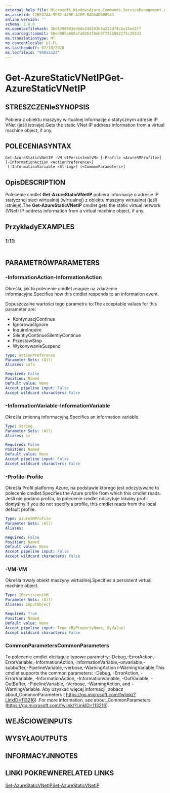 ```yaml
---
external help file: Microsoft.WindowsAzure.Commands.ServiceManagement.dll-Help.xml
ms.assetid: 12BF47AA-9E82-425E-A1EB-BAD64D800943
online version: ''
schema: 2.0.0
ms.openlocfilehash: 3be6496993ed6de248103b9a222df4cbe15ed2ff
ms.sourcegitcommit: 56ed085a868afa8263f8eb0f755b5822f5c29532
ms.translationtype: MT
ms.contentlocale: pl-PL
ms.lasthandoff: 07/18/2020
ms.locfileid: "94055523"
---
```

# <span data-ttu-id="0551d-101">Get-AzureStaticVNetIP</span><span class="sxs-lookup"><span data-stu-id="0551d-101">Get-AzureStaticVNetIP</span></span>

## <span data-ttu-id="0551d-102">STRESZCZENIe</span><span class="sxs-lookup"><span data-stu-id="0551d-102">SYNOPSIS</span></span>
<span data-ttu-id="0551d-103">Pobiera z obiektu maszyny wirtualnej informacje o statycznym adresie IP VNet (jeśli istnieje).</span><span class="sxs-lookup"><span data-stu-id="0551d-103">Gets the static VNet IP address information from a virtual machine object, if any.</span></span>

## <span data-ttu-id="0551d-104">POLECENIA</span><span class="sxs-lookup"><span data-stu-id="0551d-104">SYNTAX</span></span>

```
Get-AzureStaticVNetIP -VM <IPersistentVM> [-Profile <AzureSMProfile>] [-InformationAction <ActionPreference>]
 [-InformationVariable <String>] [<CommonParameters>]
```

## <span data-ttu-id="0551d-105">Opis</span><span class="sxs-lookup"><span data-stu-id="0551d-105">DESCRIPTION</span></span>
<span data-ttu-id="0551d-106">Polecenie cmdlet **Get-AzureStaticVNetIP** pobiera informacje o adresie IP statycznej sieci wirtualnej (wirtualnej) z obiektu maszyny wirtualnej (jeśli istnieje).</span><span class="sxs-lookup"><span data-stu-id="0551d-106">The **Get-AzureStaticVNetIP** cmdlet gets the static virtual network (VNet) IP address information from a virtual machine object, if any.</span></span>

## <span data-ttu-id="0551d-107">Przykłady</span><span class="sxs-lookup"><span data-stu-id="0551d-107">EXAMPLES</span></span>

### <span data-ttu-id="0551d-108">1:1</span><span class="sxs-lookup"><span data-stu-id="0551d-108">1:</span></span>
```

```

## <span data-ttu-id="0551d-109">PARAMETRÓW</span><span class="sxs-lookup"><span data-stu-id="0551d-109">PARAMETERS</span></span>

### <span data-ttu-id="0551d-110">-InformationAction</span><span class="sxs-lookup"><span data-stu-id="0551d-110">-InformationAction</span></span>
<span data-ttu-id="0551d-111">Określa, jak to polecenie cmdlet reaguje na zdarzenie informacyjne.</span><span class="sxs-lookup"><span data-stu-id="0551d-111">Specifies how this cmdlet responds to an information event.</span></span>

<span data-ttu-id="0551d-112">Dopuszczalne wartości tego parametru to:</span><span class="sxs-lookup"><span data-stu-id="0551d-112">The acceptable values for this parameter are:</span></span>

- <span data-ttu-id="0551d-113">Kontynuacj</span><span class="sxs-lookup"><span data-stu-id="0551d-113">Continue</span></span>
- <span data-ttu-id="0551d-114">Ignorować</span><span class="sxs-lookup"><span data-stu-id="0551d-114">Ignore</span></span>
- <span data-ttu-id="0551d-115">Inquire</span><span class="sxs-lookup"><span data-stu-id="0551d-115">Inquire</span></span>
- <span data-ttu-id="0551d-116">SilentlyContinue</span><span class="sxs-lookup"><span data-stu-id="0551d-116">SilentlyContinue</span></span>
- <span data-ttu-id="0551d-117">Przestaw</span><span class="sxs-lookup"><span data-stu-id="0551d-117">Stop</span></span>
- <span data-ttu-id="0551d-118">Wykonywanie</span><span class="sxs-lookup"><span data-stu-id="0551d-118">Suspend</span></span>

```yaml
Type: ActionPreference
Parameter Sets: (All)
Aliases: infa

Required: False
Position: Named
Default value: None
Accept pipeline input: False
Accept wildcard characters: False
```

### <span data-ttu-id="0551d-119">-InformationVariable</span><span class="sxs-lookup"><span data-stu-id="0551d-119">-InformationVariable</span></span>
<span data-ttu-id="0551d-120">Określa zmienną informacyjną.</span><span class="sxs-lookup"><span data-stu-id="0551d-120">Specifies an information variable.</span></span>

```yaml
Type: String
Parameter Sets: (All)
Aliases: iv

Required: False
Position: Named
Default value: None
Accept pipeline input: False
Accept wildcard characters: False
```

### <span data-ttu-id="0551d-121">-Profile</span><span class="sxs-lookup"><span data-stu-id="0551d-121">-Profile</span></span>
<span data-ttu-id="0551d-122">Określa Profil platformy Azure, na podstawie którego jest odczytywane to polecenie cmdlet.</span><span class="sxs-lookup"><span data-stu-id="0551d-122">Specifies the Azure profile from which this cmdlet reads.</span></span>
<span data-ttu-id="0551d-123">Jeśli nie podano profilu, to polecenie cmdlet odczytuje lokalny profil domyślny.</span><span class="sxs-lookup"><span data-stu-id="0551d-123">If you do not specify a profile, this cmdlet reads from the local default profile.</span></span>

```yaml
Type: AzureSMProfile
Parameter Sets: (All)
Aliases: 

Required: False
Position: Named
Default value: None
Accept pipeline input: False
Accept wildcard characters: False
```

### <span data-ttu-id="0551d-124">-VM</span><span class="sxs-lookup"><span data-stu-id="0551d-124">-VM</span></span>
<span data-ttu-id="0551d-125">Określa trwały obiekt maszyny wirtualnej.</span><span class="sxs-lookup"><span data-stu-id="0551d-125">Specifies a persistent virtual machine object.</span></span>

```yaml
Type: IPersistentVM
Parameter Sets: (All)
Aliases: InputObject

Required: True
Position: Named
Default value: None
Accept pipeline input: True (ByPropertyName, ByValue)
Accept wildcard characters: False
```

### <span data-ttu-id="0551d-126">CommonParameters</span><span class="sxs-lookup"><span data-stu-id="0551d-126">CommonParameters</span></span>
<span data-ttu-id="0551d-127">To polecenie cmdlet obsługuje typowe parametry:-Debug,-ErrorAction,-ErrorVariable,-InformationAction,-InformationVariable,-unvariable,-subbuffer,-PipelineVariable,-verbose,-WarningAction i-WarningVariable.</span><span class="sxs-lookup"><span data-stu-id="0551d-127">This cmdlet supports the common parameters: -Debug, -ErrorAction, -ErrorVariable, -InformationAction, -InformationVariable, -OutVariable, -OutBuffer, -PipelineVariable, -Verbose, -WarningAction, and -WarningVariable.</span></span> <span data-ttu-id="0551d-128">Aby uzyskać więcej informacji, zobacz about_CommonParameters ( https://go.microsoft.com/fwlink/?LinkID=113216) .</span><span class="sxs-lookup"><span data-stu-id="0551d-128">For more information, see about_CommonParameters (https://go.microsoft.com/fwlink/?LinkID=113216).</span></span>

## <span data-ttu-id="0551d-129">WEJŚCIOWE</span><span class="sxs-lookup"><span data-stu-id="0551d-129">INPUTS</span></span>

## <span data-ttu-id="0551d-130">WYSYŁA</span><span class="sxs-lookup"><span data-stu-id="0551d-130">OUTPUTS</span></span>

## <span data-ttu-id="0551d-131">INFORMACYJN</span><span class="sxs-lookup"><span data-stu-id="0551d-131">NOTES</span></span>

## <span data-ttu-id="0551d-132">LINKI POKREWNE</span><span class="sxs-lookup"><span data-stu-id="0551d-132">RELATED LINKS</span></span>

[<span data-ttu-id="0551d-133">Set-AzureStaticVNetIP</span><span class="sxs-lookup"><span data-stu-id="0551d-133">Set-AzureStaticVNetIP</span></span>](./Set-AzureStaticVNetIP.md)


